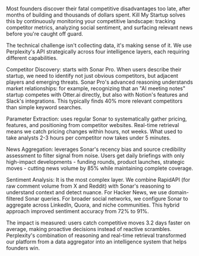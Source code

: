 Most founders discover their fatal competitive disadvantages too late, after months of building and thousands of dollars spent. Kill My Startup solves this by continuously monitoring your competitive landscape: tracking competitor metrics, analyzing social sentiment, and surfacing relevant news before you're caught off guard.

The technical challenge isn't collecting data, it's making sense of it. We use Perplexity's API strategically across four intelligence layers, each requiring different capabilities.

Competitor Discovery: starts with Sonar Pro. When users describe their startup, we need to identify not just obvious competitors, but adjacent players and emerging threats. Sonar Pro's advanced reasoning understands market relationships: for example, recognizing that an "AI meeting notes" startup competes with Otter.ai directly, but also with Notion's features and Slack's integrations. This typically finds 40% more relevant competitors than simple keyword searches.

Parameter Extraction: uses regular Sonar to systematically gather pricing, features, and positioning from competitor websites. Real-time retrieval means we catch pricing changes within hours, not weeks. What used to take analysts 2-3 hours per competitor now takes under 5 minutes.

News Aggregation: leverages Sonar's recency bias and source credibility assessment to filter signal from noise. Users get daily briefings with only high-impact developments - funding rounds, product launches, strategic moves - cutting news volume by 85% while maintaining complete coverage.

Sentiment Analysis: It is the most complex layer. We combine RapidAPI (for raw comment volume from X and Reddit) with Sonar's reasoning to understand context and detect nuance. For Hacker News, we use domain-filtered Sonar queries. For broader social networks, we configure Sonar to aggregate across LinkedIn, Quora, and niche communities. This hybrid approach improved sentiment accuracy from 72% to 91%.

The impact is measured: users catch competitive moves 3.2 days faster on average, making proactive decisions instead of reactive scrambles. Perplexity's combination of reasoning and real-time retrieval transformed our platform from a data aggregator into an intelligence system that helps founders win.